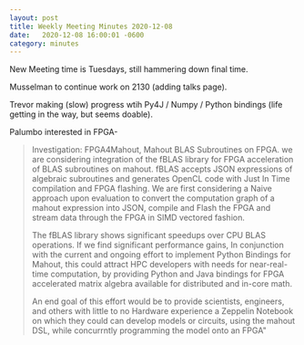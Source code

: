 ```yaml
---
layout: post
title: Weekly Meeting Minutes 2020-12-08
date:   2020-12-08 16:00:01 -0600
category: minutes
---
```


New Meeting time is Tuesdays, still hammering down final time.

Musselman to continue work on 2130 (adding talks page).

Trevor making (slow) progress wtih Py4J / Numpy / Python bindings (life getting in the way, but seems doable).

Palumbo interested in FPGA-
> Investigation: FPGA4Mahout, Mahout BLAS Subroutines  on FPGA.  we are considering integration of the fBLAS library for FPGA acceleration of BLAS subroutines on mahout.  fBLAS accepts JSON expressions of algebraic subroutines and generates OpenCL code with Just In Time compilation and FPGA flashing.  We are first considering a Naive approach upon evaluation to convert the computation graph of a mahout expression into JSON, compile and Flash the FPGA and stream data through the FPGA in SIMD vectored fashion.
>
> The fBLAS library shows significant speedups over CPU BLAS operations.  If we find significant performance gains,  In conjunction with the current and ongoing effort to implement Python Bindings for Mahout, this could attract HPC developers with needs for near-real-time computation, by providing Python and Java bindings for FPGA accelerated matrix algebra available for distributed and in-core math.
>
> An end goal of this effort would be to provide scientists,  engineers, and others with little to no Hardware experience a Zeppelin Notebook on which they could  can develop models or circuits, using the mahout DSL, while concurrntly programming the model onto an FPGA"
